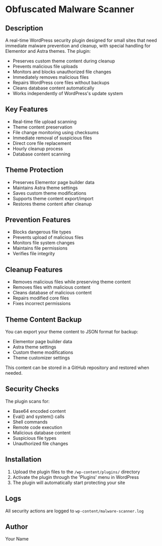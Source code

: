 # Obfuscated Malware Scanner

## Description
A real-time WordPress security plugin designed for small sites that need immediate malware prevention and cleanup, with special handling for Elementor and Astra themes. The plugin:
- Preserves custom theme content during cleanup
- Prevents malicious file uploads
- Monitors and blocks unauthorized file changes
- Immediately removes malicious files
- Repairs WordPress core files without backups
- Cleans database content automatically
- Works independently of WordPress's update system

## Key Features
- Real-time file upload scanning
- Theme content preservation
- File change monitoring using checksums
- Immediate removal of suspicious files
- Direct core file replacement
- Hourly cleanup process
- Database content scanning

## Theme Protection
- Preserves Elementor page builder data
- Maintains Astra theme settings
- Saves custom theme modifications
- Supports theme content export/import
- Restores theme content after cleanup

## Prevention Features
- Blocks dangerous file types
- Prevents upload of malicious files
- Monitors file system changes
- Maintains file permissions
- Verifies file integrity

## Cleanup Features
- Removes malicious files while preserving theme content
- Removes files with malicious content
- Cleans database of malicious content
- Repairs modified core files
- Fixes incorrect permissions

## Theme Content Backup
You can export your theme content to JSON format for backup:
- Elementor page builder data
- Astra theme settings
- Custom theme modifications
- Theme customizer settings

This content can be stored in a GitHub repository and restored when needed.

## Security Checks
The plugin scans for:
- Base64 encoded content
- Eval() and system() calls
- Shell commands
- Remote code execution
- Malicious database content
- Suspicious file types
- Unauthorized file changes

## Installation
1. Upload the plugin files to the `/wp-content/plugins/` directory
2. Activate the plugin through the 'Plugins' menu in WordPress
3. The plugin will automatically start protecting your site

## Logs
All security actions are logged to `wp-content/malware-scanner.log`

## Author
Your Name
